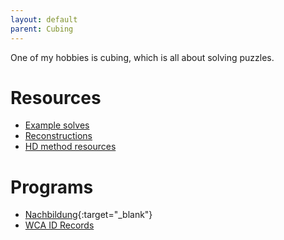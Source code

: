 ```yaml
---
layout: default
parent: Cubing
---
```

One of my hobbies is cubing, which is all about solving puzzles.  

# Resources
* [Example solves](cubing/example_solves.html)
* [Reconstructions](cubing/reconstructions.html)
* [HD method resources](cubing/hd_method.html)

# Programs
* [Nachbildung](https://github.com/RedstoneTim/Nachbildung/blob/master/README.md){:target="_blank"}
* [WCA ID Records](cubing/wca_id_records.html)
